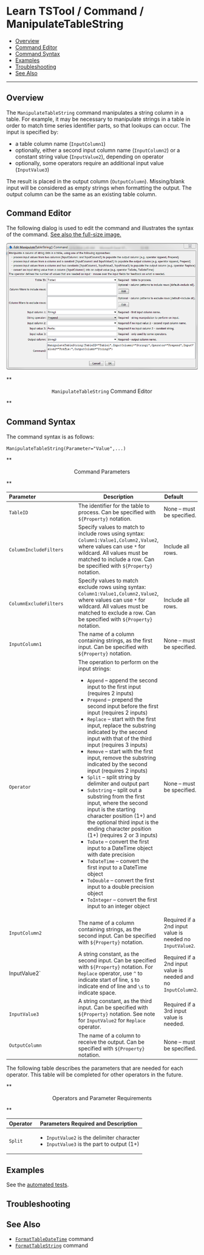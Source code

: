 # Learn TSTool / Command / ManipulateTableString #

* [Overview](#overview)
* [Command Editor](#command-editor)
* [Command Syntax](#command-syntax)
* [Examples](#examples)
* [Troubleshooting](#troubleshooting)
* [See Also](#see-also)

-------------------------

## Overview ##

The `ManipulateTableString` command manipulates a string column in a table.
For example, it may be necessary to manipulate strings in a table in order to
match time series identifier parts, so that lookups can occur.  The input is specified by:
	
* a table column name (`InputColumn1`)
* optionally, either a second input column name (`InputColumn2`) or a constant string value (`InputValue2`), depending on operator
* optionally, some operators require an additional input value (`InputValue3`)

The result is placed in the output column (`OutputColumn`).
Missing/blank input will be considered as empty strings when formatting the output.
The output column can be the same as an existing table column.

## Command Editor ##

The following dialog is used to edit the command and illustrates the syntax of the command.
<a href="../ManipulateTableString.png">See also the full-size image.</a>

![ManipulateTableString](ManipulateTableString.png)

**<p style="text-align: center;">
`ManipulateTableString` Command Editor
</p>**

## Command Syntax ##

The command syntax is as follows:

```text
ManipulateTableString(Parameter="Value",...)
```
**<p style="text-align: center;">
Command Parameters
</p>**

| **Parameter**&nbsp;&nbsp;&nbsp;&nbsp;&nbsp;&nbsp;&nbsp;&nbsp;&nbsp;&nbsp;&nbsp;&nbsp;&nbsp;&nbsp;&nbsp;&nbsp;&nbsp;&nbsp;&nbsp;&nbsp;&nbsp;&nbsp;&nbsp;&nbsp;&nbsp;&nbsp; | **Description** | **Default**&nbsp;&nbsp;&nbsp;&nbsp;&nbsp;&nbsp;&nbsp;&nbsp;&nbsp;&nbsp; |
| --------------|-----------------|----------------- |
|`TableID`|The identifier for the table to process.  Can be specified with `${Property}` notation.|None – must be specified.|
|`ColumnIncludeFilters`|Specify values to match to include rows using syntax: `Column1:Value1,Column2,Value2`, where values can use `*` for wildcard.  All values must be matched to include a row.  Can be specified with `${Property}` notation.|Include all rows.|
|`ColumnExcludeFilters`|Specify values to match exclude rows using syntax: `Column1:Value1,Column2,Value2`, where values can use `*` for wildcard.  All values must be matched to exclude a row.  Can be specified with `${Property}` notation.|Include all rows.|
|`InputColumn1`|The name of a column containing strings, as the first input.  Can be specified with `${Property}` notation.|None – must be specified.|
|`Operator`|The operation to perform on the input strings:<br><ul><li>`Append` – append the second input to the first input (requires 2 inputs)</li><li>`Prepend` – prepend the second input before the first input (requires 2 inputs)</li><li>`Replace` – start with the first input, replace the substring indicated by the second input with that of the third input (requires 3 inputs)</li><li>`Remove` – start with the first input, remove the substring indicated by the second input (requires 2 inputs)</li><li>`Split` – split string by delimiter and output part</li><li>`Substring` – split out a substring from the first input, where the second input is the starting character position (1+) and the optional third input is the ending character position (1+) (requires 2 or 3 inputs)</li><li>`ToDate` – convert the first input to a DateTime object with date precision</li><li>`ToDateTime` – convert the first input to a DateTime object</li><li>`ToDouble` – convert the first input to a double precision object</li><li>`ToInteger` – convert the first input to an integer object</li></ul>|None – must be specified.|
|`InputColumn2`|The name of a column containing strings, as the second input.  Can be specified with `${Property}` notation.|Required if a 2nd input value is needed no `InputValue2`.|
|InputValue2`|A string constant, as the second input.  Can be specified with `${Property}` notation.  For `Replace` operator, use `^` to indicate start of line, `$` to indicate end of line and `\s` to indicate space.|Required if a 2nd input value is needed and no `InputColumn2`.|
|`InputValue3`|A string constant, as the third input.  Can be specified with `${Property}` notation.  See note for `InputValue2` for `Replace` operator.|Required if a 3rd input value is needed.|
|`OutputColumn`|The name of a column to receive the output.  Can be specified with `${Property}` notation.|None – must be specified.|

The following table describes the parameters that are needed for each operator.  This table will be completed for other operators in the future.

**<p style="text-align: center;">
Operators and Parameter Requirements
</p>**

|**Operator**|**Parameters Required and Description**|
| --------------|-----------------|
|`Split`|<ul><li>`InputValue2` is the delimiter character</li><li>`InputValue3` is the part to output (1+)</li><ul>|

## Examples ##

See the [automated tests](https://github.com/OpenWaterFoundation/cdss-app-tstool-test/tree/master/test/regression/commands/general/ManipulateTableString).

## Troubleshooting ##

## See Also ##

* [`FormatTableDateTime`](../FormatTableDateTime/FormatTableDateTime) command
* [`FormatTableString`](../FormatTableString/FormatTableString) command
